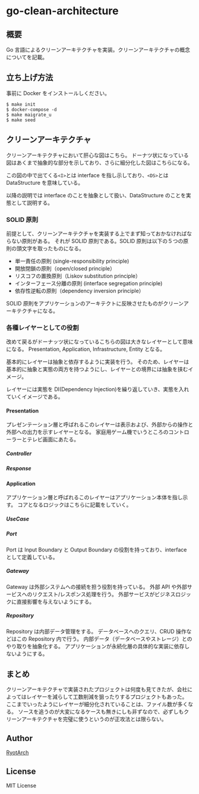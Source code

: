 # go-clean-architecture

## 概要

Go 言語によるクリーンアーキテクチャを実装。クリーンアーキテクチャの概念についてを記載。

## 立ち上げ方法

事前に Docker をインストールしください。

```
$ make init
$ docker-compose -d
$ make maigrate_u
$ make seed
```

## クリーンアーキテクチャ

クリーンアーキテクチャにおいて肝心な図はこちら。
ドーナツ状になっている図はあくまで抽象的な部分を示しており、さらに細分化した図はこちらになる。

この図の中で出てくる`<I>`とは interface を指し示しており、`<DS>`とは DataStructure を意味している。

以降の説明では interface のことを抽象として扱い、DataStructure のことを実態として説明する。

### SOLID 原則

前提として、クリーンアーキテクチャを実装する上でまず知っておかなければならない原則がある。
それが SOLID 原則である。SOLID 原則は以下の５つの原則の頭文字を取ったものになる。

- 単一責任の原則 (single-responsibility principle)
- 開放閉鎖の原則（open/closed principle）
- リスコフの置換原則（Liskov substitution principle）
- インターフェース分離の原則 (interface segregation principle)
- 依存性逆転の原則（dependency inversion principle）

SOLID 原則をアプリケーションのアーキテクトに反映させたものがクリーンアーキテクチャになる。

### 各種レイヤーとしての役割

改めて戻るがドーナッツ状になっているこちらの図は大きなレイヤーとして意味になる。
Presentation, Application, Infrastructure, Entity となる。

基本的にレイヤーは抽象と依存するように実装を行う。
そのため、レイヤーは基本的に抽象と実態の両方を持つようにし、レイヤーとの境界には抽象を挟むイメージ。

レイヤーには実態を DI(Dependency Injection)を繰り返していき、実態を入れていくイメージである。

#### Presentation

プレゼンテーション層と呼ばれるこのレイヤーは表示および、外部からの操作と外部への出力を示すレイヤーとなる。
家庭用ゲーム機でいうところのコントローラーとテレビ画面にあたる。

##### Controller

##### Response

#### Application

アプリケーション層と呼ばれるこのレイヤーはアプリケーション本体を指し示す。
コアとなるロジックはこちらに記載をしていく。

##### UseCase

##### Port

Port は Input Boundary と Output Boundary の役割を持っており、interface として定義している。

##### Gateway

Gateway は外部システムへの接続を担う役割を持っている。
外部 API や外部サービスへのリクエスト/レスポンス処理を行う。
外部サービスがビジネスロジックに直接影響を与えないようにする。

##### Repository

Repository は内部データ管理をする。
データベースへのクエリ、CRUD 操作などはこの Repository 内で行う。
内部データ（データベースやストレージ）とのやり取りを抽象化する。
アプリケーションが永続化層の具体的な実装に依存しないようにする。

## まとめ

クリーンアーキテクチャで実装されたプロジェクトは何度も見てきたが、会社によってはレイヤーを減らして工数削減を狙ったりするプロジェクトもあった。
ここまでいったようにレイヤーが細分化されていることは、ファイル数が多くなる。
ソースを追うのが大変になるケースも無きにしも非ずなので、必ずしもクリーンアーキテクチャを完璧に使うというのが正攻法とは限らない。

## Author

[RyotArch](https://www.developer-ryota.com/)

## License

MIT License

